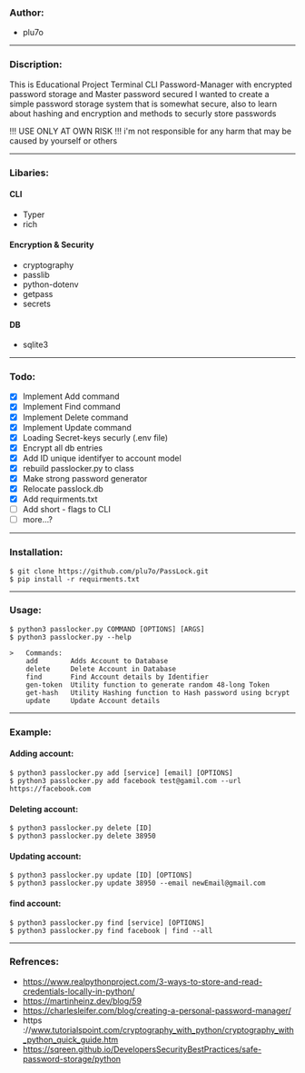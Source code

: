 ### Author:
* plu7o

---
### Discription: 


This is Educational Project
Terminal CLI Password-Manager with encrypted password storage and Master password secured 
I wanted to create a simple password storage system that is somewhat secure, also to learn about hashing and encryption and methods to securly store passwords

!!! USE ONLY AT OWN RISK !!!
i'm not responsible for any harm that may be caused by yourself or others

---
### Libaries:
#### CLI
* Typer
* rich
#### Encryption & Security
* cryptography
* passlib
* python-dotenv
* getpass
* secrets
#### DB
* sqlite3

---
### Todo:
- [x] Implement Add command
- [x] Implement Find command
- [x] Implement Delete command
- [x] Implement Update command
- [x] Loading Secret-keys securly (.env file)
- [x] Encrypt all db entries
- [x] Add ID unique identifyer to account model
- [x] rebuild passlocker.py to class
- [x] Make strong password generator
- [x] Relocate passlock.db
- [x] Add requirments.txt
- [ ] Add short - flags to CLI
- [ ] more...?

---
### Installation:
    $ git clone https://github.com/plu7o/PassLock.git
    $ pip install -r requirments.txt

---
### Usage:
    $ python3 passlocker.py COMMAND [OPTIONS] [ARGS]
    $ python3 passlocker.py --help
    	
    >	Commands:
    	add        Adds Account to Database
    	delete     Delete Account in Database
    	find       Find Account details by Identifier
    	gen-token  Utility function to generate random 48-long Token
    	get-hash   Utility Hashing function to Hash password using bcrypt
    	update     Update Account details
---
### Example:
#### Adding account: 
    $ python3 passlocker.py add [service] [email] [OPTIONS]
    $ python3 passlocker.py add facebook test@gamil.com --url https://facebook.com

#### Deleting account:
    $ python3 passlocker.py delete [ID]
    $ python3 passlocker.py delete 38950

#### Updating account:
    $ python3 passlocker.py update [ID] [OPTIONS]
    $ python3 passlocker.py update 38950 --email newEmail@gmail.com

#### find account:
    $ python3 passlocker.py find [service] [OPTIONS]
    $ python3 passlocker.py find facebook | find --all

---
### Refrences:
* https://www.realpythonproject.com/3-ways-to-store-and-read-credentials-locally-in-python/
* https://martinheinz.dev/blog/59
* https://charlesleifer.com/blog/creating-a-personal-password-manager/
* https
://www.tutorialspoint.com/cryptography_with_python/cryptography_with_python_quick_guide.htm
* https://sqreen.github.io/DevelopersSecurityBestPractices/safe-password-storage/python




